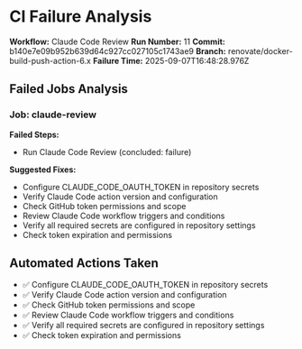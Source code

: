 # CI Failure Analysis

**Workflow:** Claude Code Review
**Run Number:** 11
**Commit:** b140e7e09b952b639d64c927cc027105c1743ae9
**Branch:** renovate/docker-build-push-action-6.x
**Failure Time:** 2025-09-07T16:48:28.976Z

## Failed Jobs Analysis

### Job: claude-review
**Failed Steps:**
- Run Claude Code Review (concluded: failure)

**Suggested Fixes:**
- Configure CLAUDE_CODE_OAUTH_TOKEN in repository secrets
- Verify Claude Code action version and configuration
- Check GitHub token permissions and scope
- Review Claude Code workflow triggers and conditions
- Verify all required secrets are configured in repository settings
- Check token expiration and permissions

## Automated Actions Taken
- ✅ Configure CLAUDE_CODE_OAUTH_TOKEN in repository secrets
- ✅ Verify Claude Code action version and configuration
- ✅ Check GitHub token permissions and scope
- ✅ Review Claude Code workflow triggers and conditions
- ✅ Verify all required secrets are configured in repository settings
- ✅ Check token expiration and permissions
